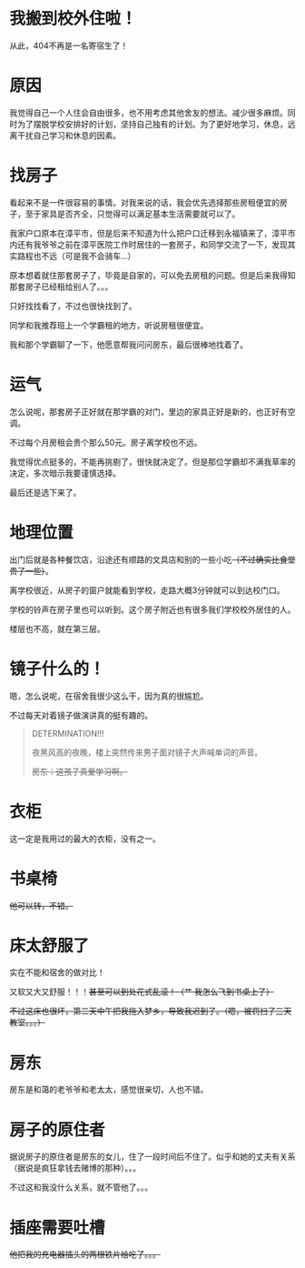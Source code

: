 # 我搬到校外住啦！

从此，404不再是一名寄宿生了！

# 原因

我觉得自己一个人住会自由很多，也不用考虑其他舍友的想法。减少很多麻烦。同时为了摆脱学校安排好的计划，坚持自己独有的计划。为了更好地学习，休息，远离干扰自己学习和休息的因素。

# 找房子

看起来不是一件很容易的事情。对我来说的话，我会优先选择那些房租便宜的房子，至于家具是否齐全，只觉得可以满足基本生活需要就可以了。

我家户口原本在漳平市，但是后来不知道为什么把户口迁移到永福镇来了，漳平市内还有我爷爷之前在漳平医院工作时居住的一套房子，和同学交流了一下，发现其实路程也不远（可是我不会骑车...）

原本想着就住那套房子了，毕竟是自家的，可以免去房租的问题。但是后来我得知那套房子已经租给别人了。。。

只好找找看了，不过也很快找到了。

同学和我推荐班上一个学霸租的地方，听说房租很便宜。

我和那个学霸聊了一下，他愿意帮我问问房东，最后很棒地找着了。

# 运气

怎么说呢，那套房子正好就在那学霸的对门，里边的家具正好是新的，也正好有空调。

不过每个月房租会贵个那么50元。房子离学校也不远。

我觉得优点挺多的，不能再挑剔了，很快就决定了。但是那位学霸却不满我草率的决定，多次暗示我要谨慎选择。

最后还是选下来了。

# 地理位置

出门后就是各种餐饮店，沿途还有顺路的文具店和别的一些小吃~~（不过确实比食堂贵了一些）~~。

离学校很近，从房子的窗户就能看到学校，走路大概3分钟就可以到达校门口。

学校的铃声在房子里也可以听到。这个房子附近也有很多我们学校校外居住的人。

楼层也不高，就在第三层。

# 镜子什么的！

嗯，怎么说呢，在宿舍我很少这么干，因为真的很尴尬。

不过每天对着镜子做演讲真的挺有趣的。

> DETERMINATION!!!
>
> 夜黑风高的夜晚，楼上突然传来男子面对镜子大声喊单词的声音。
>
> ~~房东：这孩子真爱学习啊。~~

# 衣柜

这一定是我用过的最大的衣柜，没有之一。

# 书桌椅

~~他可以转，不错。~~

# 床太舒服了

实在不能和宿舍的做对比！

又软又大又舒服！！！~~甚至可以到处花式乱滚！（艹 我怎么飞到书桌上了）~~

~~不过这床也很坏，第二天中午把我拖入梦乡，导致我迟到了。（嗯，被罚扫了三天教室。。。）~~

# 房东

房东是和蔼的老爷爷和老太太，感觉很亲切，人也不错。

# 房子的原住者

据说房子的原住者是房东的女儿，住了一段时间后不住了。似乎和她的丈夫有关系（据说是疯狂拿钱去赌博的那种）。。。

不过这和我没什么关系，就不管他了。。。

# 插座需要吐槽

~~他把我的充电器插头的两根铁片给吃了。。。~~

